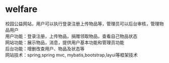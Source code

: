 # welfare
校园公益网站，用户可以执行登录注册上传物品等，管理员可以后台审核，管理物品用户  
用户功能：登录注册，上传物品，捐赠领取物品，查看自己物品状态  
网站功能：展示物品，消息，提供用户基本功能和管理员功能  
后台功能：增删改查用户、物品及状态等  
网站技术：spring,spring mvc, mybatis,bootstrap,layui等框架技术
